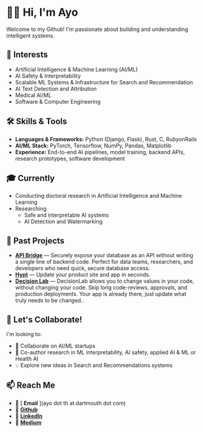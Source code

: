 # 👋🏾 Hi, I'm Ayo 

Welcome to my Github! I'm passionate about building and understanding intelligent systems.

## 👀 Interests
- Artificial Intelligence & Machine Learning (AI/ML)
- AI Safety & Interpretability
- Scalable ML Systems & Infrastructure for Search and Recommendation
- AI Text Detection and Attribution
- Medical AI/ML
- Software & Computer Engineering 

## 🛠️ Skills & Tools
- **Languages & Frameworks:** Python (Django, Flask), Rust, C, RubyonRails
- **AI/ML Stack:** PyTorch, Tensorflow, NumPy, Pandas, Matplotlib
- **Experience:** End-to-end AI pipelines, model training, backend APIs, research prototypes, software development 

## 🎓 Currently
- Conducting doctoral research in Artificial Intelligence and Machine Learning
- Researching
  - Safe and interpretable AI systems
  - AI Detection and Watermarking 

## 🚀 Past Projects

- [**API Bridge**](https://tryapibridge.com/) — Securely expose your database as an API without writing a single line of backend code. Perfect for data teams, researchers, and developers who need quick, secure database access.  
- [**Hypt**](https://www.hypt.ai/) — Update your product site and app in seconds.  
- [**Decision Lab**](https://justdecision.com/) — DecisionLab allows you to change values in your code, without changing your code. Skip long code-reviews, approvals, and production deployments. Your app is already there, just update what truly needs to be changed..



## 🤝 Let's Collaborate!
I'm looking to:
- 🚀 Collaborate on AI/ML startups
- 📄 Co-author research in ML interpretability, AI safety, applied AI & ML or Health AI
- 💡 Explore new ideas in Search and Recommendations systems

## 📫 Reach Me
- 📧 [ **Email** ](ayo dot th at dartmouth dot com)
- 🤖 [ **Github** ](https://github.com/ayoakin)
- 💼 [ **LinkedIn** ](https://linkedin.com)
- 📝 [ **Medium** ](https://medium.com)



<!---
ayoakin/ayoakin is a ✨ special ✨ repository because its `README.md` (this file) appears on your GitHub profile.
You can click the Preview link to take a look at your changes.
--->

